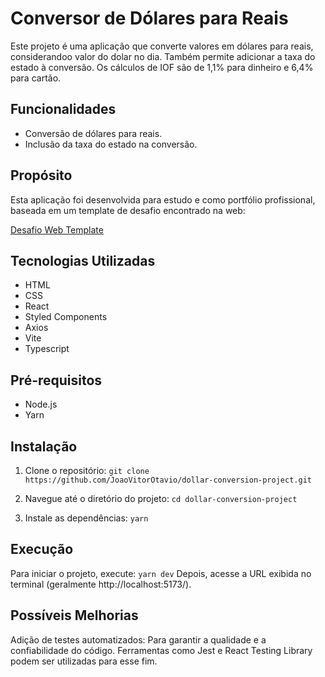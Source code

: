 # Conversor de Dólares para Reais

Este projeto é uma aplicação que converte valores em dólares para reais, considerandoo valor do dolar no dia. Também permite adicionar a taxa do estado à conversão. Os cálculos de IOF são de 1,1% para dinheiro e 6,4% para cartão.

## Funcionalidades
- Conversão de dólares para reais.
- Inclusão da taxa do estado na conversão.

## Propósito
Esta aplicação foi desenvolvida para estudo e como portfólio profissional, baseada em um template de desafio encontrado na web:

[Desafio Web Template](https://github.com/stone-payments/template-desafio-web?tab=readme-ov-file)

## Tecnologias Utilizadas
- HTML
- CSS
- React
- Styled Components
- Axios
- Vite
- Typescript

## Pré-requisitos
- Node.js
- Yarn

## Instalação
1. Clone o repositório:
   ``` git clone https://github.com/JoaoVitorOtavio/dollar-conversion-project.git ```

2. Navegue até o diretório do projeto:
   ``` cd dollar-conversion-project ```

3. Instale as dependências:
   ``` yarn ```

## Execução
Para iniciar o projeto, execute:
``` yarn dev ```
Depois, acesse a URL exibida no terminal (geralmente http://localhost:5173/).

## Possíveis Melhorias
Adição de testes automatizados: Para garantir a qualidade e a confiabilidade do código. Ferramentas como Jest e React Testing Library podem ser utilizadas para esse fim.
